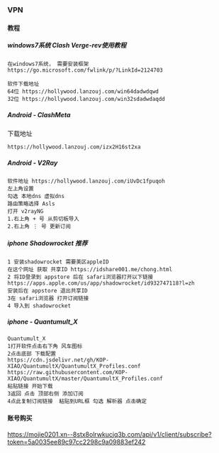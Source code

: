 ### VPN
#### 教程
##### windows7系统 Clash Verge-rev使用教程
```
在windows7系统， 需要安装框架
https://go.microsoft.com/fwlink/p/?LinkId=2124703

软件下载地址   
64位 https://hollywood.lanzouj.com/win64dadwdqwd
32位 https://hollywood.lanzouj.com/win32sdadwdaqdd
```
##### Android - ClashMeta
下载地址
```
https://hollywood.lanzouj.com/izx2H16st2xa
```
##### Android - V2Ray 
```
软件地址 https://hollywood.lanzouj.com/iUvDc1fpuqoh
左上角设置
勾选 本地dns 虚拟dns
路由策略选择 Asls
打开 v2rayNG
1.右上角 + 号 从剪切板导入
2.右上角 ⋮ 号 更新订阅
```
##### iphone Shadowrocket 推荐
```
1 安装shadowrocket 需要美区appleID
在这个网址 获取 共享ID https://idshare001.me/chong.html
2 将ID登录到 appstore 后在 safari浏览器打开以下链接
https://apps.apple.com/us/app/shadowrocket/id932747118?l=zh
安装后在 appstore 退出共享ID
3在 safari浏览器 打开订阅链接
4 导入到 shadowrocket
```
##### iphone - Quantumult_X

```
Quantumult_X
1打开软件点击右下角 风车图标
2点击底部 下载配置
https://cdn.jsdelivr.net/gh/KOP-XIAO/QuantumultX/QuantumultX_Profiles.conf
https://raw.githubusercontent.com/KOP-XIAO/QuantumultX/master/QuantumultX_Profiles.conf
粘贴链接 开始下载
3返回 点击 顶部右侧 添加订阅
4点此复制订阅链接  粘贴到URL框 勾选 解析器 点击确定
```
#### 账号购买
https://mojie0201.xn--8stx8olrwkucjq3b.com/api/v1/client/subscribe?token=5a0035ee89c97cc2298c9a09883ef242
